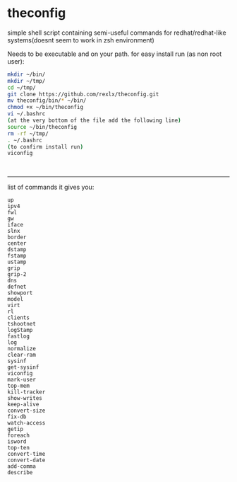 # theconfig
simple shell script containing semi-useful commands for redhat/redhat-like systems(doesnt seem to work in zsh environment)

Needs to be executable and on your path. for easy install run (as non root user):

```bash
mkdir ~/bin/
mkdir ~/tmp/
cd ~/tmp/
git clone https://github.com/rexlx/theconfig.git
mv theconfig/bin/* ~/bin/
chmod +x ~/bin/theconfig
vi ~/.bashrc
(at the very bottom of the file add the following line)
source ~/bin/theconfig
rm -rf ~/tmp/
. ~/.bashrc
(to confirm install run)
viconfig
```
<br><hr>
list of commands it gives you:

```
up
ipv4
fwl
gw
iface
slnx
border
center
dstamp
fstamp
ustamp
grip
grip-2
dns
defnet
showport
model
virt
rl
clients
tshootnet
logStamp
fastlog
log
normalize
clear-ram
sysinf
get-sysinf
viconfig
mark-user
top-mem
kill-tracker
show-writes
keep-alive
convert-size
fix-db
watch-access
getip
foreach
isword
top-ten
convert-time
convert-date
add-comma
describe
```
